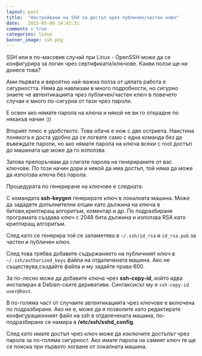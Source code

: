 ```yaml
---
layout: post
title:  "Настройване на SSH за достъп чрез публичен/частен ключ"
date:   2015-05-09 14:42:31
comments : true
categories: linux
banner_image: ssh.png
---
```


SSH или в по-масовия случай при Linux - OpenSSH може да се конфигурира за логин чрез сертификати/ключове. Какви ползи ще ни донесе това?

Ами първата и вероятно най-важна полза от цялата работа е сигурността. Няма да навлизам в много подробности, но сигурно знаете че автентикацията чрез публичен/частен ключ в повечето случаи е много по-сигурна от тази чрез пароли.

Е освен ако нямате парола на ключа и някой не ви го открадне по някакъв начин :)) 

Вторият плюс е удобството. Това обаче е нож с две остриета. Наистина понякога е доста удобно да се логвате само с една команда без да въвеждате пароли, но ако нямате парола на ключа всеки с root достъп до машината ще може да го използва.

Затова препоръчвам да слагате парола на генерираните от вас ключове. По този начин дори и някой да има достъп, той няма да може да използва ключа без парола.

Процедурата по генериране на ключове е следната:

С командата **ssh-keygen** генерирате ключ в локалната машина. Може да зададете допълнителни опции като дължина на ключа в битове,криптиращ алгоритъм, коментар и др.
По подразбиране програмата създава ключ с 2048 бита дължина и използва RSA като криптиращ алгоритъм.

След като се генерира той се запаметява в `~/.ssh/id_rsa` и `id_rsa.pub` за частен и публичен ключ.

След това трябва добавите съдържанието на публичният ключ в `~/.ssh/authorized_keys` файла на отдалечената машина. Ако не съществува,създайте файла и му задайте права 600.



За по-лесно може да добавите ключа чрез **ssh-copy-id**, който идва инсталиран в Debian-ските деривативи. Синтаксисът му е `ssh-copy-id user@host`.


В по-голяма част от случаите автентикацията чрез ключове е включена по подразбиране. Ако не е, може да я позволите като редактирате конфигурационният файл на ssh в отдалечената машина, по-подразбиране се намира в **/etc/ssh/sshd_config**.

След като имате достъп чрез ключ може да изключите достъпът чрез парола за по-голяма сигурност. Ако имате парола на самият ключ тя ще се поиска при първото логване от локалната машина.